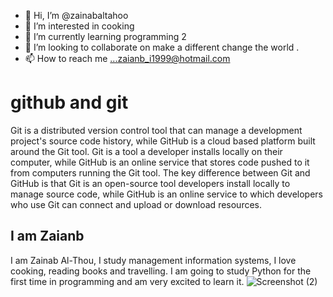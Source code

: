 - 👋 Hi, I’m @zainabaltahoo
- 👀 I’m interested in cooking
- 🌱 I’m currently learning programming 2
- 💞️ I’m looking to collaborate on make a different change the world .
- 📫 How to reach me ...zaianb_i1999@hotmail.com

<!---
zainabaltahoo/zainabaltahoo is a ✨ special ✨ repository because its `README.md` (this file) appears on your GitHub profile.
You can click the Preview link to take a look at your changes.
--->
# github and git
Git is a distributed version control tool that can manage a development project's source code history, while GitHub is a cloud based platform built around the Git tool. Git is a tool a developer installs locally on their computer, while GitHub is an online service that stores code pushed to it from computers running the Git tool. The key difference between Git and GitHub is that Git is an open-source tool developers install locally to manage source code, while GitHub is an online service to which developers who use Git can connect and upload or download resources.
## I am Zaianb
I am Zainab Al-Thou, I study management information systems, I love cooking, reading books and travelling. I am going to study Python for the first time in programming and am very excited to learn it.
![Screenshot (2)](https://user-images.githubusercontent.com/93180512/139527249-fe22bd24-b37b-430b-8214-0db905e54fcb.png)
